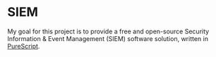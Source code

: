 # SIEM

My goal for this project is to provide a free and open-source Security Information & Event Management (SIEM) software solution, written in [PureScript](http://www.purescript.org/).
